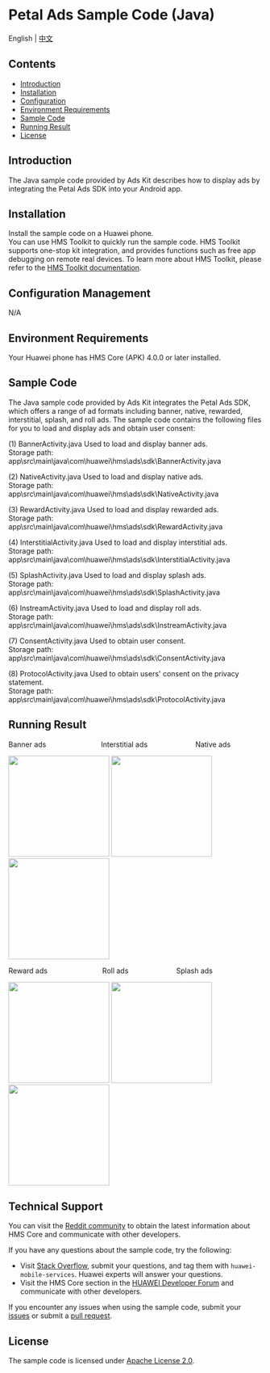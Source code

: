 ﻿# Petal Ads Sample Code (Java)
English | [中文](https://github.com/HMS-Core/hms-ads-demo-java/blob/master/README_ZH.md)
## Contents

 * [Introduction](#Introduction)
 * [Installation](#Installation)
 * [Configuration](#Configuration)
 * [Environment Requirements](#Environment-Requirements)
 * [Sample Code](#Sample-Code)
 * [Running Result](#Running-Result)
 * [License](#License)


## Introduction
The Java sample code provided by Ads Kit describes how to display ads by integrating the Petal Ads SDK into your Android app.

## Installation
Install the sample code on a Huawei phone.
<br>You can use HMS Toolkit to quickly run the sample code. HMS Toolkit supports one-stop kit integration, and provides functions such as free app debugging on remote real devices. 
To learn more about HMS Toolkit, please refer to the [HMS Toolkit documentation](https://developer.huawei.com/consumer/en/doc/development/Tools-Guides/getting-started-0000001077381096?ha_source=hms1).</br>

## Configuration Management
N/A

## Environment Requirements
Your Huawei phone has HMS Core (APK) 4.0.0 or later installed.

## Sample Code
The Java sample code provided by Ads Kit integrates the Petal Ads SDK, which offers a range of ad formats including banner, native, rewarded, interstitial, splash, and roll ads. The sample code contains the following files for you to load and display ads and obtain user consent:

(1) BannerActivity.java
Used to load and display banner ads.
<br>Storage path: app\src\main\java\com\huawei\hms\ads\sdk\BannerActivity.java</br>
    
(2) NativeActivity.java
Used to load and display native ads.
<br>Storage path: app\src\main\java\com\huawei\hms\ads\sdk\NativeActivity.java</br>
    
(3) RewardActivity.java
Used to load and display rewarded ads.
<br>Storage path: app\src\main\java\com\huawei\hms\ads\sdk\RewardActivity.java</br>
	
(4) InterstitialActivity.java
Used to load and display interstitial ads.
<br>Storage path: app\src\main\java\com\huawei\hms\ads\sdk\InterstitialActivity.java</br>
	
(5) SplashActivity.java
Used to load and display splash ads.
<br>Storage path: app\src\main\java\com\huawei\hms\ads\sdk\SplashActivity.java</br>
	
(6) InstreamActivity.java
Used to load and display roll ads.
<br>Storage path: app\src\main\java\com\huawei\hms\ads\sdk\InstreamActivity.java</br>
    
(7) ConsentActivity.java
Used to obtain user consent.
<br>Storage path: app\src\main\java\com\huawei\hms\ads\sdk\ConsentActivity.java</br>

(8) ProtocolActivity.java
Used to obtain users' consent on the privacy statement.
<br>Storage path: app\src\main\java\com\huawei\hms\ads\sdk\ProtocolActivity.java</br>

## Running Result
Banner ads&emsp;&emsp;&emsp;&emsp;&emsp;&emsp;&emsp;&ensp; Interstitial ads&emsp;&emsp;&emsp;&emsp;&emsp;&emsp;&ensp; Native ads

<img src="/result/Banner.gif" width=200>  <img src="result/Interstitial.gif" width=200>  <img src="result/Native.gif" width=200>

Reward ads&emsp;&emsp;&emsp;&emsp;&emsp;&emsp;&emsp;&ensp; Roll ads&emsp;&emsp;&emsp;&emsp;&emsp;&emsp;&ensp; Splash ads

<img src="result/Reward.gif" width=200>  <img src="result/Roll.gif" width=200>  <img src="result/Splash.gif" width=200>

## Technical Support
You can visit the [Reddit community](https://www.reddit.com/r/HuaweiDevelopers/) to obtain the latest information about HMS Core and communicate with other developers.

If you have any questions about the sample code, try the following:
- Visit [Stack Overflow](https://stackoverflow.com/questions/tagged/huawei-mobile-services?tab=Votes), submit your questions, and tag them with `huawei-mobile-services`. Huawei experts will answer your questions.
- Visit the HMS Core section in the [HUAWEI Developer Forum](https://forums.developer.huawei.com/forumPortal/en/home?fid=0101187876626530001?ha_source=hms1) and communicate with other developers.

If you encounter any issues when using the sample code, submit your [issues](https://github.com/HMS-Core/hms-ads-demo-java/issues) or submit a [pull request](https://github.com/HMS-Core/hms-ads-demo-java/pulls).

##  License
The sample code is licensed under [Apache License 2.0](http://www.apache.org/licenses/LICENSE-2.0).
